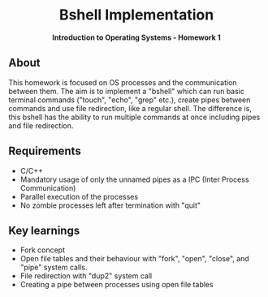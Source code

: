 <h1 align="center">Bshell Implementation</h1>
<p align="center"><strong>Introduction to Operating Systems - Homework 1</strong>
</p>
<h2>About</h2>
This homework is focused on OS processes and the communication between them. The aim is to implement a "bshell" which can run basic terminal commands ("touch", "echo", "grep" etc.), create pipes between commands and use file redirection, like a regular shell. The difference is, this bshell has the ability to run multiple commands at once including pipes and file redirection. 

<h2>Requirements</h2>

- C/C++
- Mandatory usage of only the unnamed pipes as a IPC (Inter Process Communication)
- Parallel execution of the processes
- No zombie processes left after termination with "quit"

<h2>Key learnings</h2>

- Fork concept
- Open file tables and their behaviour with "fork", "open", "close", and "pipe" system calls.
- File redirection with "dup2" system call
- Creating a pipe between processes using open file tables

